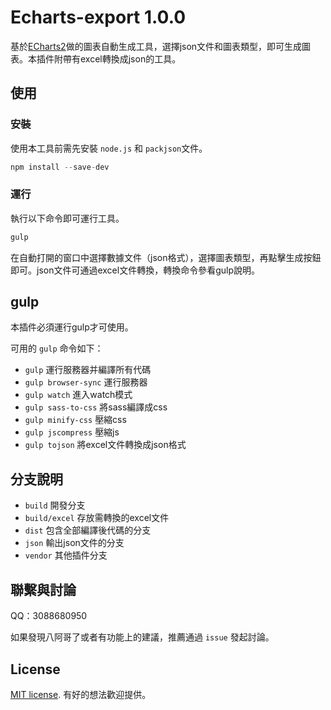 # Echarts-export 1.0.0

基於[ECharts2](http://echarts.baidu.com/echarts2/)做的圖表自動生成工具，選擇json文件和圖表類型，即可生成圖表。本插件附帶有excel轉換成json的工具。

## 使用

### 安裝

使用本工具前需先安裝 `node.js` 和 `packjson`文件。

```js
npm install --save-dev
```

### 運行

執行以下命令即可運行工具。

```js
gulp
```

在自動打開的窗口中選擇數據文件（json格式），選擇圖表類型，再點擊生成按鈕即可。json文件可通過excel文件轉換，轉換命令參看gulp說明。

## gulp

本插件必須運行gulp才可使用。

可用的 `gulp` 命令如下：

* `gulp` 運行服務器并編譯所有代碼
* `gulp browser-sync` 運行服務器
* `gulp watch` 進入watch模式
* `gulp sass-to-css` 將sass編譯成css
* `gulp minify-css` 壓縮css
* `gulp jscompress` 壓縮js
* `gulp tojson` 將excel文件轉換成json格式


## 分支說明

* `build` 開發分支
* `build/excel` 存放需轉換的excel文件
* `dist` 包含全部編譯後代碼的分支
* `json` 輸出json文件的分支
* `vendor` 其他插件分支


## 聯繫與討論

QQ：3088680950

如果發現八阿哥了或者有功能上的建議，推薦通過 `issue` 發起討論。


## License

[MIT license](https://opensource.org/licenses/MIT). 有好的想法歡迎提供。
